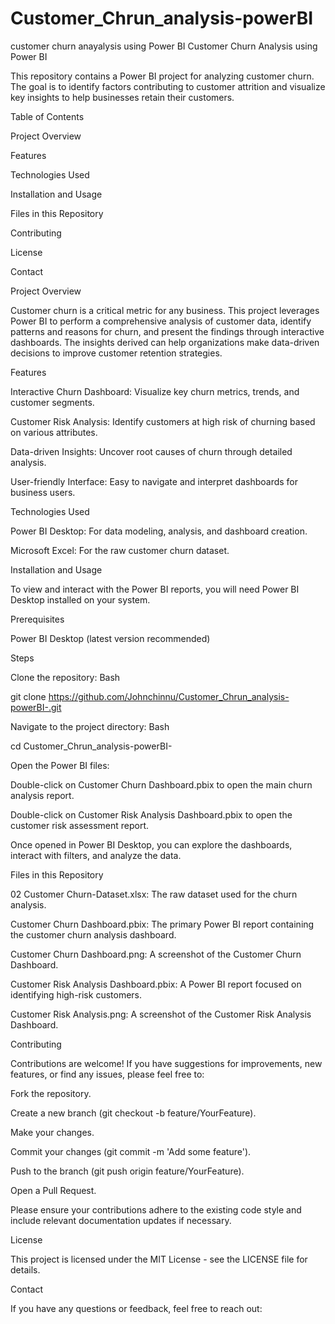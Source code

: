 # Customer_Chrun_analysis-powerBI
customer churn anayalysis using Power BI
Customer Churn Analysis using Power BI

This repository contains a Power BI project for analyzing customer churn. The goal is to identify factors contributing to customer attrition and visualize key insights to help businesses retain their customers.

Table of Contents

  Project Overview

  Features

   Technologies Used

  Installation and Usage

  Files in this Repository

  Contributing

   License

  Contact

Project Overview

Customer churn is a critical metric for any business. This project leverages Power BI to perform a comprehensive analysis of customer data, identify patterns and reasons for churn, and present the findings through interactive dashboards. The insights derived can help organizations make data-driven decisions to improve customer retention strategies.

Features

  Interactive Churn Dashboard: Visualize key churn metrics, trends, and customer segments.

   Customer Risk Analysis: Identify customers at high risk of churning based on various attributes.

   Data-driven Insights: Uncover root causes of churn through detailed analysis.

   User-friendly Interface: Easy to navigate and interpret dashboards for business users.

Technologies Used

  Power BI Desktop: For data modeling, analysis, and dashboard creation.

  Microsoft Excel: For the raw customer churn dataset.

Installation and Usage

To view and interact with the Power BI reports, you will need Power BI Desktop installed on your system.

Prerequisites

   Power BI Desktop (latest version recommended)

Steps

  Clone the repository:
    Bash

git clone https://github.com/Johnchinnu/Customer_Chrun_analysis-powerBI-.git

Navigate to the project directory:
Bash

   cd Customer_Chrun_analysis-powerBI-

   Open the Power BI files:

  Double-click on Customer Churn Dashboard.pbix to open the main churn analysis report.

  Double-click on Customer Risk Analysis Dashboard.pbix to open the customer risk assessment report.

Once opened in Power BI Desktop, you can explore the dashboards, interact with filters, and analyze the data.

Files in this Repository

  02 Customer Churn-Dataset.xlsx: The raw dataset used for the churn analysis.

  Customer Churn Dashboard.pbix: The primary Power BI report containing the customer churn analysis dashboard.

   Customer Churn Dashboard.png: A screenshot of the Customer Churn Dashboard.

   Customer Risk Analysis Dashboard.pbix: A Power BI report focused on identifying high-risk customers.

   Customer Risk Analysis.png: A screenshot of the Customer Risk Analysis Dashboard.

Contributing

Contributions are welcome! If you have suggestions for improvements, new features, or find any issues, please feel free to:

  Fork the repository.

  Create a new branch (git checkout -b feature/YourFeature).

  Make your changes.

  Commit your changes (git commit -m 'Add some feature').

  Push to the branch (git push origin feature/YourFeature).

  Open a Pull Request.

Please ensure your contributions adhere to the existing code style and include relevant documentation updates if necessary.

License

This project is licensed under the MIT License - see the LICENSE file for details.

Contact

If you have any questions or feedback, feel free to reach out:
